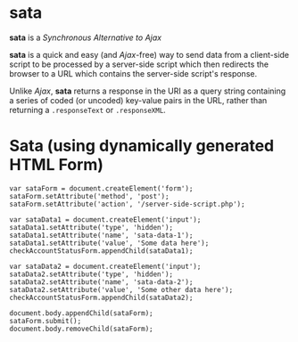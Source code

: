 # sata

**sata** is a *Synchronous Alternative to Ajax*

**sata** is a quick and easy (and *Ajax*-free) way to send data from a client-side script to be processed by a server-side script which then redirects the browser to a URL which contains the server-side script's response.

Unlike *Ajax*, **sata** returns a response in the URI as a query string containing a series of coded (or uncoded) key-value pairs in the URL, rather than returning a `.responseText` or `.responseXML`.

# Sata (using dynamically generated HTML Form)

```
var sataForm = document.createElement('form');
sataForm.setAttribute('method', 'post');
sataForm.setAttribute('action', '/server-side-script.php');

var sataData1 = document.createElement('input');
sataData1.setAttribute('type', 'hidden');
sataData1.setAttribute('name', 'sata-data-1');
sataData1.setAttribute('value', 'Some data here');
checkAccountStatusForm.appendChild(sataData1);

var sataData2 = document.createElement('input');
sataData2.setAttribute('type', 'hidden');
sataData2.setAttribute('name', 'sata-data-2');
sataData2.setAttribute('value', 'Some other data here');
checkAccountStatusForm.appendChild(sataData2);

document.body.appendChild(sataForm);
sataForm.submit();
document.body.removeChild(sataForm);
```
